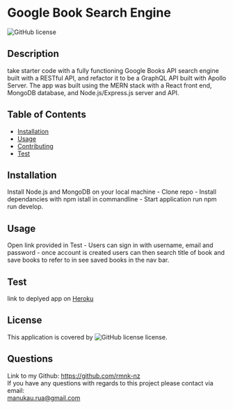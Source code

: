 # Google Book Search Engine
  ![GitHub license](https://img.shields.io/badge/license-ISC-blue.svg)
  ## Description
  take starter code with a fully functioning Google Books API search engine built with a RESTful API, and refactor it to be a GraphQL API built with Apollo Server. The app was built using the MERN stack with a React front end, MongoDB database, and Node.js/Express.js server and API.

  ## Table of Contents
  - [Installation](#installation)
  - [Usage](#usage)
  - [Contributing](#contributing)
  - [Test](#test)
  
  ## Installation
  Install Node.js and MongoDB on your local machine - Clone repo - Install dependancies with npm istall in commandline - Start application run npm run develop.

  ## Usage
  Open link provided in Test - Users can sign in with username, email and password - once account is created users can then search title of book and save books to refer to in see saved books in the nav bar.

  ## Test
  link to deplyed app on [Heroku](https://young-anchorage-65242.herokuapp.com/)
  

  ## License
  This application is covered by ![GitHub license](https://img.shields.io/badge/license-ISC-blue.svg) license.

  ## Questions
  Link to my Github: https://github.com/rmnk-nz </br>
  If you have any questions with regards to this project please contact via email: </br>
  manukau.rua@gmail.com